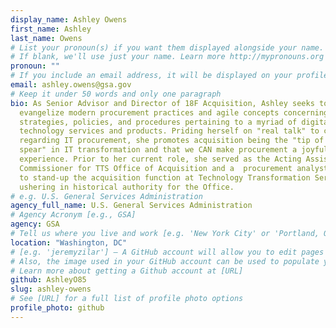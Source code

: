 ```yaml
---
display_name: Ashley Owens
first_name: Ashley
last_name: Owens
# List your pronoun(s) if you want them displayed alongside your name.
# If blank, we'll use just your name. Learn more http://mypronouns.org
pronoun: ""
# If you include an email address, it will be displayed on your profile page
email: ashley.owens@gsa.gov
# Keep it under 50 words and only one paragraph
bio: As Senior Advisor and Director of 18F Acquisition, Ashley seeks to
  evangelize modern procurement practices and agile concepts concerning the
  strategies, policies, and procedures pertaining to a myriad of digital
  technology services and products. Priding herself on "real talk" to clients
  regarding IT procurement, she promotes acquisition being the "tip of the
  spear" in IT transformation and that we CAN make procurement a joyful
  experience. Prior to her current role, she served as the Acting Assistant
  Commissioner for TTS Office of Acquisition and a  procurement analyst helping
  to stand-up the acquisition function at Technology Transformation Services
  ushering in historical authority for the Office.
# e.g. U.S. General Services Administration
agency_full_name: U.S. General Services Administration
# Agency Acronym [e.g., GSA]
agency: GSA
# Tell us where you live and work [e.g. 'New York City' or 'Portland, OR']
location: "Washington, DC"
# [e.g. 'jeremyzilar'] — A GitHub account will allow you to edit pages on Digital.gov.
# Also, the image used in your GitHub account can be used to populate your digital.gov profile photo.
# Learn more about getting a Github account at [URL]
github: AshleyO85
slug: ashley-owens
# See [URL] for a full list of profile photo options
profile_photo: github
---
```

